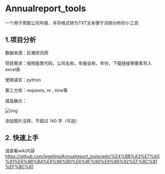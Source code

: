 # Annualreport_tools
一个用于爬取公司年报，并将格式转为TXT文本便于词频分析的小工具

## 1.项目分析

 数据来源：巨潮资讯网

 项目需求：按照股票代码，公司名称，年报全称，年份，下载链接等要素写入excel表

 使用语言：python

 第三方库：requests, re , time等

成品展示： 

![img](https://pic2.zhimg.com/80/v2-a251933f28643c9af7aac01adbd26616_1440w.jpg)

添加图片注释，不超过 140 字（可选）

## 2. 快速上手

请查看wiki内容
https://github.com/legeling/Annualreport_tools/wiki/%E4%BB%A3%E7%A0%81%E6%9B%B4%E6%96%B0%E6%8F%90%E9%86%92%EF%BC%81%EF%BC%81

